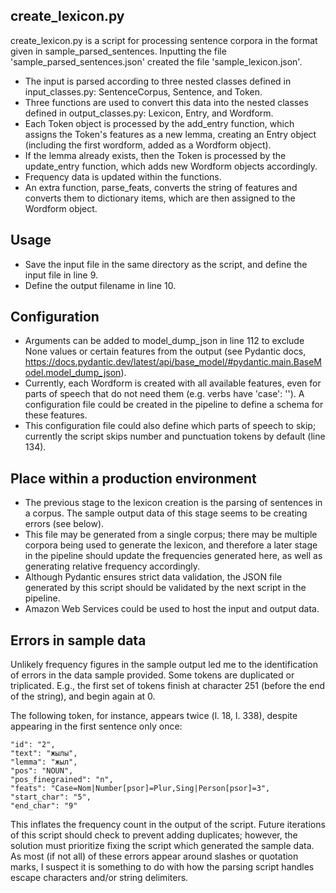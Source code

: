 ## create_lexicon.py

create_lexicon.py is a script for processing sentence corpora in the format given in sample_parsed_sentences.
Inputting the file 'sample_parsed_sentences.json' created the file 'sample_lexicon.json'.

- The input is parsed according to three nested classes defined in input_classes.py: SentenceCorpus, Sentence, and Token.
- Three functions are used to convert this data into the nested classes defined in output_classes.py: Lexicon, Entry, and Wordform.
- Each Token object is processed by the add_entry function, which assigns the Token's features as a new lemma, creating an Entry object (including the first wordform, added as a Wordform object).
- If the lemma already exists, then the Token is processed by the update_entry function, which adds new Wordform objects accordingly.
- Frequency data is updated within the functions.
- An extra function, parse_feats, converts the string of features and converts them to dictionary items, which are then assigned to the Wordform object.

## Usage

- Save the input file in the same directory as the script, and define the input file in line 9.
- Define the output filename in line 10.

## Configuration

- Arguments can be added to model_dump_json in line 112 to exclude None values or certain features from the output (see Pydantic docs, https://docs.pydantic.dev/latest/api/base_model/#pydantic.main.BaseModel.model_dump_json).
- Currently, each Wordform is created with all available features, even for parts of speech that do not need them (e.g. verbs have 'case': ''). A configuration file could be created in the pipeline to define a schema for these features.
- This configuration file could also define which parts of speech to skip; currently the script skips number and punctuation tokens by default (line 134).

## Place within a production environment

- The previous stage to the lexicon creation is the parsing of sentences in a corpus. The sample output data of this stage seems to be creating errors (see below).
- This file may be generated from a single corpus; there may be multiple corpora being used to generate the lexicon, and therefore a later stage in the pipeline should update the frequencies generated here, as well as generating relative frequency accordingly.
- Although Pydantic ensures strict data validation, the JSON file generated by this script should be validated by the next script in the pipeline.
- Amazon Web Services could be used to host the input and output data.

## Errors in sample data

Unlikely frequency figures in the sample output led me to the identification of errors in the data sample provided.
Some tokens are duplicated or triplicated. E.g., the first set of tokens finish at character 251 (before the end of the string), and begin again at 0.

The following token, for instance, appears twice (l. 18, l. 338), despite appearing in the first sentence only once:

```
"id": "2",
"text": "жылы",
"lemma": "жыл",
"pos": "NOUN",
"pos_finegrained": "n",
"feats": "Case=Nom|Number[psor]=Plur,Sing|Person[psor]=3",
"start_char": "5",
"end_char": "9"
```

This inflates the frequency count in the output of the script. Future iterations of this script should check to prevent adding duplicates;
however, the solution must prioritize fixing the script which generated the sample data.
As most (if not all) of these errors appear around slashes or quotation marks, I suspect it is something to do with how the parsing script handles escape characters and/or string delimiters.
